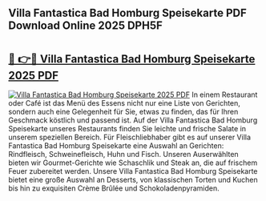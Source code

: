 ## Villa Fantastica Bad Homburg Speisekarte PDF Download Online 2025 DPH5F

# <h2><a href="http://gcd0pud.nevu.top/?p=Villa+Fantastica+Bad+Homburg+Speisekarte">🔗 👉🔴 Villa Fantastica Bad Homburg Speisekarte 2025 PDF</a></h2>

[![Villa Fantastica Bad Homburg Speisekarte 2025 PDF](https://i.imgur.com/dBaPXMq.png)](http://gcd0pud.nevu.top/?p=Villa+Fantastica+Bad+Homburg+Speisekarte)
In einem Restaurant oder Café ist das Menü des Essens nicht nur eine Liste von Gerichten, sondern auch eine Gelegenheit für Sie, etwas zu finden, das für Ihren Geschmack köstlich und passend ist. Auf der Villa Fantastica Bad Homburg Speisekarte unseres Restaurants finden Sie leichte und frische Salate in unserem speziellen Bereich. Für Fleischliebhaber gibt es auf unserer Villa Fantastica Bad Homburg Speisekarte eine Auswahl an Gerichten: Rindfleisch, Schweinefleisch, Huhn und Fisch. Unseren Auserwählten bieten wir Gourmet-Gerichte wie Schaschlik und Steak an, die auf frischem Feuer zubereitet werden. Unsere Villa Fantastica Bad Homburg Speisekarte bietet eine große Auswahl an Desserts, von klassischen Torten und Kuchen bis hin zu exquisiten Crème Brûlée und Schokoladenpyramiden.
